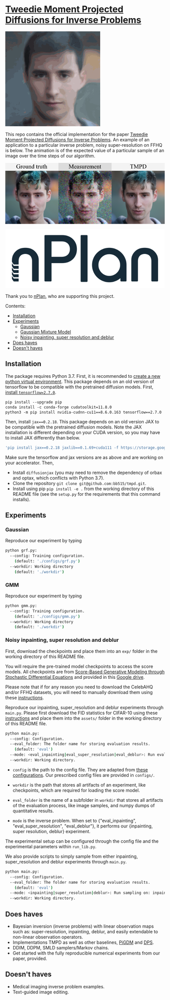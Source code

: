 [Tweedie Moment Projected Diffusions for Inverse Problems](https://arxiv.org/pdf/2310.06721.pdf)
========================================================

![result-git0](./readme_FFHQ_0.05.gif)

This repo contains the official implementation for the paper [Tweedie Moment Projected Diffusions for Inverse Problems](https://arxiv.org/pdf/2310.06721.pdf). An example of an application to a particular inverse problem, noisy super-resolution on FFHQ is below. The animation is of the expected value of a particular sample of an image over the time steps of our algorithm.

![cover-img1](./readme_FFHQ_0.05.png)

![nPlan](readme_nplan.png)

Thank you to [nPlan](https://www.nplan.io/), who are supporting this project.

Contents:
- [Installation](#installation)
- [Experiments](#experiments)
    - [Gaussian](#gaussian)
    - [Gaussian Mixture Model](#gmm)
    - [Noisy inpainting, super resolution and deblur](#noisy-inpainting,-super-resolution-and-deblur)
- [Does haves](#does-haves)
- [Doesn't haves](#doesn't-haves)

## Installation
The package requires Python 3.7. First, it is recommended to [create a new python virtual environment](https://conda.io/projects/conda/en/latest/user-guide/tasks/manage-environments.html#creating-an-environment-with-commands). This package depends on an old version of tensorflow to be compatible with the pretrained diffusion models. First, [install `tensorflow=2.7.0`](https://www.tensorflow.org/install/pip).

```
pip install --upgrade pip
conda install -c conda-forge cudatoolkit=11.8.0
python3 -m pip install nvidia-cudnn-cu11==8.6.0.163 tensorflow==2.7.0
```

Then, install `jax==0.2.18`. This package depends on an old version JAX to be compatible with the pretrained diffusion models. Note the JAX installation is different depending on your CUDA version, so you may have to install JAX differently than below.
```sh
'pip install jax==0.2.18 jaxlib==0.1.69+cuda111 -f https://storage.googleapis.com/jax-releases/jax_cuda_releases.html',
```

Make sure the tensorflow and jax versions are as above and are working on your accelerator. Then,
- Install `diffusionjax` (you may need to remove the dependency of orbax and optax, which conflicts with Python 3.7).
- Clone the repository `git clone git@github.com:bb515/tmpd.git`.
- Install using pip `pip install -e .` from the working directory of this README file (see the `setup.py` for the requirements that this command installs).

## Experiments

### Gaussian
Reproduce our experiment by typing 
```sh
python grf.py:
  --config: Training configuration.
    (default: './configs/grf.py')
  --workdir: Working directory
    (default: './workdir')
```

### GMM
Reproduce our experiment by typing 
```sh
python gmm.py:
  --config: Training configuration.
    (default: './configs/gmm.py')
  --workdir: Working directory
    (default: './workdir')
```

### Noisy inpainting, super resolution and deblur

First, download the checkpoints and place them into an `exp/` folder in the working directory of this README file.

You will require the pre-trained model checkpoints to access the score models. All checkpoints are from [Score-Based Generative Modeling through Stochastic Differential Equations](https://github.com/yang-song/score_sde/blob/main/README.md) and provided in this [Google drive](https://drive.google.com/drive/folders/1RAG8qpOTURkrqXKwdAR1d6cU9rwoQYnH).

Please note that if for any reason you need to download the CelebAHQ and/or FFHQ datasets, you will need to manually download them using these [instructions](https://github.com/tkarras/progressive_growing_of_gans#preparing-datasets-for-training). 

Reproduce our inpainting, super_resolution and deblur experiments through `main.py`. Please first 
download the FID statistics for CIFAR-10 using these [instructions](https://github.com/yang-song/score_sde/tree/main#:~:text=Stats%20files%20for%20quantitative%20evaluation) and place them into the `assets/` folder in the working directory of this README file.
```sh
python main.py:
  --config: Configuration.
  --eval_folder: The folder name for storing evaluation results.
    (default: 'eval')
  --mode: <eval_inpainting|eval_super_resolution|eval_deblur>: Run evaluation on: inpainting, super_resolution or deblur.
  --workdir: Working directory.
```

* `config` is the path to the config file. They are adapted from [these configurations](https://github.com/yang-song/score_sde/tree/main/configs). Our prescribed config files are provided in `configs/`.

*  `workdir` is the path that stores all artifacts of an experiment, like checkpoints, which are required for loading the score model.

* `eval_folder` is the name of a subfolder in `workdir` that stores all artifacts of the evaluation process, like image samples, and numpy dumps of quantitative results.

* `mode` is the inverse problem. When set to {"eval_inpainting", "eval_super_resolution", "eval_deblur"}, it performs our {inpainting, super resolution, deblur} experiment.

The experimental setup can be configured through the config file and the experimental parameters within `run_lib.py`.

We also provide scripts to simply sample from either inpainting, super_resolution and deblur experiments through `main.py`.
```sh
python main.py:
  --config: Configuration.
  --eval_folder: The folder name for storing evaluation results.
    (default: 'eval')
  --mode: <inpainting|super_resolution|deblur>: Run sampling on: inpainting, super_resolution or deblur.
  --workdir: Working directory.
```

## Does haves
- Bayesian inversion (inverse problems) with linear observation maps such as: super-resolution, inpainting, deblur, and easily extendable to non-linear observation operators.
- Implementations TMPD as well as other baselines, [PiGDM](https://openreview.net/forum?id=9_gsMA8MRKQ) and [DPS](https://arxiv.org/abs/2209.14687).
- DDIM, DDPM, SMLD samplers/Markov chains.
- Get started with the fully reproducible numerical experiments from our paper, provided.

## Doesn't haves
- Medical imaging inverse problem examples.
- Text-guided image editing.


